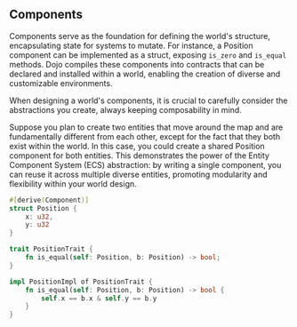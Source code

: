 ## Components

Components serve as the foundation for defining the world's structure, encapsulating state for systems to mutate. For instance, a Position component can be implemented as a struct, exposing `is_zero` and `is_equal` methods. Dojo compiles these components into contracts that can be declared and installed within a world, enabling the creation of diverse and customizable environments.

When designing a world's components, it is crucial to carefully consider the abstractions you create, always keeping composability in mind.

Suppose you plan to create two entities that move around the map and are fundamentally different from each other, except for the fact that they both exist within the world. In this case, you could create a shared Position component for both entities. This demonstrates the power of the Entity Component System (ECS) abstraction: by writing a single component, you can reuse it across multiple diverse entities, promoting modularity and flexibility within your world design.

```rust
#[derive(Component)]
struct Position {
    x: u32,
    y: u32
}

trait PositionTrait {
    fn is_equal(self: Position, b: Position) -> bool;
}

impl PositionImpl of PositionTrait {
    fn is_equal(self: Position, b: Position) -> bool {
        self.x == b.x & self.y == b.y
    }
}
```